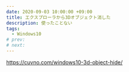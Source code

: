 ```yaml
---
date: 2020-09-03 10:00:00 +09:00
title: エクスプローラから3Dオブジェクト消した
description: 使ったことない
tags:
  - Windows10
# prev:
# next:
---
```


https://cuvno.com/windows10-3d-object-hide/
